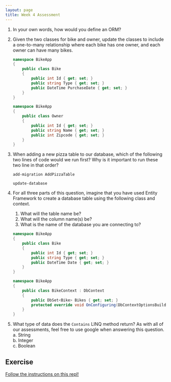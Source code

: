 ```yaml
---
layout: page
title: Week 4 Assessment
---
```


1. In your own words, how would you define an ORM?

1. Given the two classes for bike and owner, update the classes to include a one-to-many relationship where each bike has one owner, and each owner can have many bikes.

    ```C#
    namespace BikeApp
    {
        public class Bike
        {
            public int Id { get; set; }
            public string Type { get; set; }
            public DateTime PurchaseDate { get; set; }
        }
    }

    namespace BikeApp
    {
        public class Owner
        {
            public int Id { get; set; }
            public string Name { get; set; }
            public int Zipcode { get; set; }
        }
    }
    ```

1. When adding a new pizza table to our database, which of the following two lines of code would we run first? Why is it important to run these two line in that order?
    ```
    add-migration AddPizzaTable
    ```
    ```
    update-database
    ```

1. For all three parts of this question, imagine that you have used Entity Framework to create a database table using the following class and context. 
    1. What will the table name be?
    1. What will the column name(s) be?
    1. What is the name of the database you are connecting to?

    ```C#
    namespace BikeApp
    {
        public class Bike
        {
            public int Id { get; set; }
            public string Type { get; set; }
            public DateTime Date { get; set; }
        }
    }

    namespace BikeApp
    {
        public class BikeContext : DbContext
        {
            public DbSet<Bike> Bikes { get; set; }
            protected override void OnConfiguring(DbContextOptionsBuilder optionsBuilder) => optionsBuilder.UseNpgsql("Host=localhost;Username=postgres;Password=<your_password_for_postgres_user>;Database=Bikes").UseSnakeCaseNamingConvention();
        }
    }
    ```

1. What type of data does the `Contains` LINQ method return? As with all of our assessments, feel free to use google when answering this question.
    <br> a. String 
    <br> b. Integer 
    <br> c. Boolean

## Exercise

[Follow the instructions on this repl!](https://replit.com/@launch-team/Mod2Week4Assessment#main.cs)


